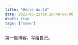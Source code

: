 ```yaml
---
title: "Hello World"
date: 2022-05-22T16:26:48+08:00
draft: true
tags: ["none"]
---
```


第一篇博客，写给自己。
